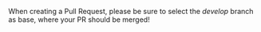 When creating a Pull Request, please be sure to select the *develop* branch as base, where your PR should be merged!
